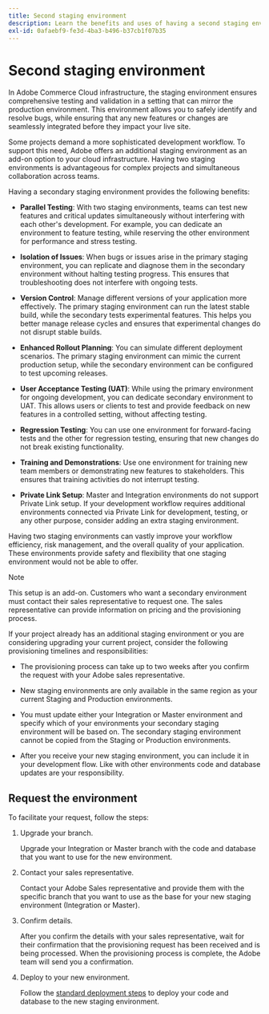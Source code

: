 ```yaml
---
title: Second staging environment
description: Learn the benefits and uses of having a second staging environment for parallel testing, issue isolation, version control, and more.
exl-id: 0afaebf9-fe3d-4ba3-b496-b37cb1f07b35
---
```

# Second staging environment

In Adobe Commerce Cloud infrastructure, the staging environment ensures comprehensive testing and validation in a setting that can mirror the production environment. This environment allows you to safely identify and resolve bugs, while ensuring that any new features or changes are seamlessly integrated before they impact your live site.

Some projects demand a more sophisticated development workflow. To support this need, Adobe offers an additional staging environment as an add-on option to your cloud infrastructure. Having two staging environments is advantageous for complex projects and simultaneous collaboration across teams. 

Having a secondary staging environment provides the following benefits:

- **Parallel Testing**: With two staging environments, teams can test new features and critical updates simultaneously without interfering with each other's development. For example, you can dedicate an environment to feature testing, while reserving the other environment for performance and stress testing.

- **Isolation of Issues**: When bugs or issues arise in the primary staging environment, you can replicate and diagnose them in the secondary environment without halting testing progress. This ensures that troubleshooting does not interfere with ongoing tests.

- **Version Control**: Manage different versions of your application more effectively. The primary staging environment can run the latest stable build, while the secondary tests experimental features. This helps you better manage release cycles and ensures that experimental changes do not disrupt stable builds.

- **Enhanced Rollout Planning**: You can simulate different deployment scenarios. The primary staging environment can mimic the current production setup, while the secondary environment can be configured to test upcoming releases.

- **User Acceptance Testing (UAT)**: While using the primary environment for ongoing development, you can dedicate secondary environment to UAT. This allows users or clients to test and provide feedback on new features in a controlled setting, without affecting testing.

- **Regression Testing**: You can use one environment for forward-facing tests and the other for regression testing, ensuring that new changes do not break existing functionality.

- **Training and Demonstrations**: Use one environment for training new team members or demonstrating new features to stakeholders. This ensures that training activities do not interrupt testing.

- **Private Link Setup**: Master and Integration environments do not support Private Link setup. If your development workflow requires additional environments connected via Private Link for development, testing, or any other purpose, consider adding an extra staging environment.

Having two staging environments can vastly improve your workflow efficiency, risk management, and the overall quality of your application. These environments provide safety and flexibility that one staging environment would not be able to offer.

>[!NOTE]
>
>This setup is an add-on. Customers who want a secondary environment must contact their sales representative to request one. The sales representative can provide information on pricing and the provisioning process.

If your project already has an additional staging environment or you are considering upgrading your current project, consider the following provisioning timelines and responsibilities:

- The provisioning process can take up to two weeks after you confirm the request with your Adobe sales representative.

- New staging environments are only available in the same region as your current Staging and Production environments.

- You must update either your Integration or Master environment and specify which of your environments your secondary staging environment will be based on. The secondary staging environment cannot be copied from the Staging or Production environments.

- After you receive your new staging environment, you can include it in your development flow. Like with other environments code and database updates are your responsibility.

## Request the environment

To facilitate your request, follow the steps:

1. Upgrade your branch.

   Upgrade your Integration or Master branch with the code and database that you want to use for the new environment.

1. Contact your sales representative.

   Contact your Adobe Sales representative and provide them with the specific branch that you want to use as the base for your new staging environment (Integration or Master).

1. Confirm details.

   After you confirm the details with your sales representative, wait for their confirmation that the provisioning request has been received and is being processed. When the provisioning process is complete, the Adobe team will send you a confirmation.

1. Deploy to your new environment.

   Follow the [standard deployment steps](../deploy/staging-production.md) to deploy your code and database to the new staging environment.

